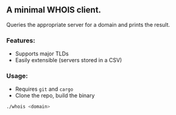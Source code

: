 ## A minimal WHOIS client.
Queries the appropriate server for a domain and prints the result.

### Features:
- Supports major TLDs
- Easily extensible (servers stored in a CSV)

### Usage:
- Requires `git` and `cargo`
- Clone the repo, build the binary

```sh
./whois <domain>
```

